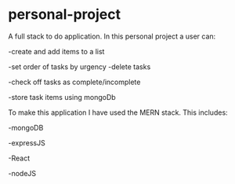 # personal-project
A full stack to do application. 
In this personal project a user can:

-create and add items to a list

-set order of tasks by urgency
-delete tasks

-check off tasks as complete/incomplete

-store task items using mongoDb

To make this application I have used the
MERN stack. This includes:

-mongoDB 

-expressJS 

-React

-nodeJS 
